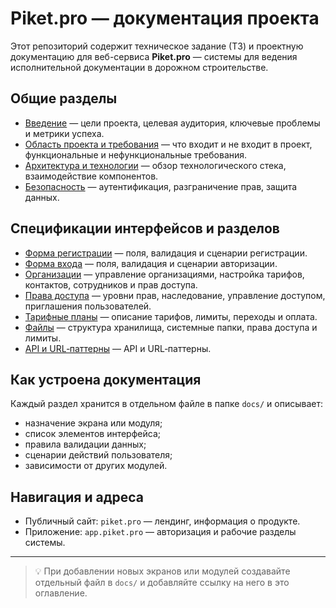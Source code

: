 # Piket.pro — документация проекта

Этот репозиторий содержит техническое задание (ТЗ) и проектную документацию для веб-сервиса **Piket.pro** — системы для ведения исполнительной документации в дорожном строительстве.

## Общие разделы

- [Введение](docs/introduction.md) — цели проекта, целевая аудитория, ключевые проблемы и метрики успеха.
- [Область проекта и требования](docs/requirements.md) — что входит и не входит в проект, функциональные и нефункциональные требования.
- [Архитектура и технологии](docs/architecture.md) — обзор технологического стека, взаимодействие компонентов.
- [Безопасность](docs/security.md) — аутентификация, разграничение прав, защита данных.

## Спецификации интерфейсов и разделов

- [Форма регистрации](docs/registration.md) — поля, валидация и сценарии регистрации.
- [Форма входа](docs/login.md) — поля, валидация и сценарии авторизации.
- [Организации](docs/organizations.md) — управление организациями, настройка тарифов, контактов, сотрудников и прав доступа.
- [Права доступа](docs/access.md) — уровни прав, наследование, управление доступом, приглашения пользователей.
- [Тарифные планы](docs/plans.md) — описание тарифов, лимиты, переходы и оплата.
- [Файлы](docs/files.md) — структура хранилища, системные папки, права доступа и лимиты.
- [API и URL‑паттерны](docs/api.md) — API и URL‑паттерны.

## Как устроена документация

Каждый раздел хранится в отдельном файле в папке `docs/` и описывает:
- назначение экрана или модуля;
- список элементов интерфейса;
- правила валидации данных;
- сценарии действий пользователя;
- зависимости от других модулей.

## Навигация и адреса

- Публичный сайт: `piket.pro` — лендинг, информация о продукте.
- Приложение: `app.piket.pro` — авторизация и рабочие разделы системы.

---

> 💡 При добавлении новых экранов или модулей создавайте отдельный файл в `docs/` и добавляйте ссылку на него в это оглавление.

